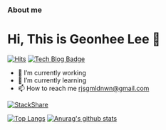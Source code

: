 ### About me 

<h1 align="left">Hi, This is Geonhee Lee 👻</h1>

[![Hits](https://hits.seeyoufarm.com/api/count/incr/badge.svg?url=https%3A%2F%2Fgithub.com%2FIsthisLee%2F&count_bg=%2345B2AF&title_bg=%2335706B&icon=mdnwebdocs.svg&icon_color=%23000000&title=hits&edge_flat=false)](https://hits.seeyoufarm.com)
[![Tech Blog Badge](http://img.shields.io/badge/-Tech%20blog-black?style=flat-square&logo=github&link=https://isthislee.com/)](https://blog.isthis.kr/)



- 🔭 I’m currently working
- 🌱 I’m currently learning
- 📫 How to reach me rjsgmldnwn@gmail.com

<!-- <h3 align="left">Languages and Tools:</h3>
<p align="left"> <a href="https://developer.mozilla.org/en-US/docs/Web/JavaScript" target="_blank" rel="noreferrer"> <img src="https://raw.githubusercontent.com/devicons/devicon/master/icons/javascript/javascript-original.svg" alt="javascript" width="40" height="40"/> </a> <a href="https://www.typescriptlang.org/" target="_blank" rel="noreferrer"> <img src="https://raw.githubusercontent.com/devicons/devicon/master/icons/typescript/typescript-original.svg" alt="typescript" width="40" height="40"/> </a> </p> -->

[![StackShare](http://img.shields.io/badge/tech-stack-0690fa.svg?style=flat)](https://stackshare.io/isthislee/my-stack)

[![Top Langs](https://github-readme-stats.vercel.app/api/top-langs/?username=IsthisLee&langs_count=10&layout=compact&theme=dark)](https://github.com/IsthisLee) [![Anurag's github stats](https://github-readme-stats.vercel.app/api?username=IsthisLee&show_icons=true&theme=dark)](https://github.com/IsthisLee)

<!-- <p align="center"><img align="center" src="https://github-readme-streak-stats.herokuapp.com/?user=isthislee&" alt="isthislee" /></p> --> 

<!-- <p align="left"> <a href="https://github.com/ryo-ma/github-profile-trophy"><img src="https://github-profile-trophy.vercel.app/?username=isthislee" alt="isthislee" /></a> </p> -->
<!--

[![Anurag's github stats](https://github-readme-stats.vercel.app/api?username=IsthisLee&show_icons=true&theme=radical)](https://github.com/IsthisLee)
![GitHub Contributors Image](https://contrib.rocks/image?repo=Your_GitHub_Username/Your_GitHub_Repository_Name)
![Jokes Card](https://readme-jokes.vercel.app/api)
![Profile View Counter](https://komarev.com/ghpvc/?username=IsthisLee)

**IsthisLee/isthisLee** is a ✨ _special_ ✨ repository because its `README.md` (this file) appears on your GitHub profile.

Here are some ideas to get you started:

- 🔭 I’m currently working on ...
- 🌱 I’m currently learning ...
- 👯 I’m looking to collaborate on ...
- 🤔 I’m looking for help with ...
- 💬 Ask me about ...
- 📫 How to reach me: ...
- 😄 Pronouns: ...
- ⚡ Fun fact: ...
-->
